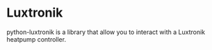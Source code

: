 # Luxtronik

python-luxtronik is a library that allow you to interact with a Luxtronik heatpump controller.
